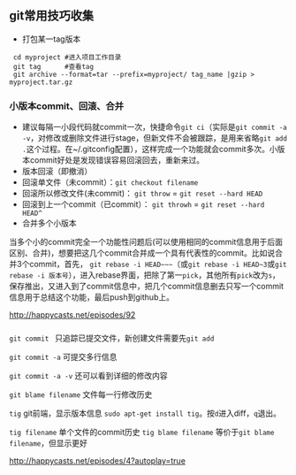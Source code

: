 
## git常用技巧收集
<!---date:2014-03-19-->
 * 打包某一tag版本 
 
```
 cd myproject #进入项目工作目录
 git tag      #查看tag
 git archive --format=tar --prefix=myproject/ tag_name |gzip > myproject.tar.gz
```

### 小版本commit、回滚、合并

 * 建议每隔一小段代码就commit一次，快捷命令`git ci`（实际是`git commit -a -v`，对修改或删除文件进行stage，但新文件不会被跟踪，是用来省略`git add .`这个过程。在~/.gitconfig配置），这样完成一个功能就会commit多次。小版本commit好处是发现错误容易回滚回去，重新来过。
 * 版本回滚（即撤消）
  * 回滚单文件（未commit）：`git checkout filename`
  * 回滚所以修改文件(未commit)： `git throw` = `git reset --hard HEAD`
  * 回滚到上一个commit（已commit）： `git throwh` = `git reset --hard HEAD^`
 * 合并多个小版本

当多个小的commit完全一个功能性问题后(可以使用相同的commit信息用于后面区别、合并)，想要把这几个commit合并成一个具有代表性的commit。比如说合并3个commit，首先， `git rebase -i HEAD~~~`（或`git rebase -i HEAD~3`或`git rebase -i 版本号`），进入rebase界面，把除了第一`pick`，其他所有`pick`改为`s`，保存推出，又进入到了commit信息中，把几个commit信息删去只写一个commit信息用于总结这个功能，最后push到github上。

<http://happycasts.net/episodes/92>

###

`git commit ` 只追踪已提交文件，新创建文件需要先`git add`

`git commit -a` 可提交多行信息

`git commit -a -v` 还可以看到详细的修改内容

`git blame filename` 文件每一行修改历史

`tig` git前端，显示版本信息 `sudo apt-get install tig`。按`d`进入diff，`q`退出。

`tig filename` 单个文件的commit历史
`tig blame filename` 等价于`git blame filename`，但显示更好

<http://happycasts.net/episodes/4?autoplay=true>

